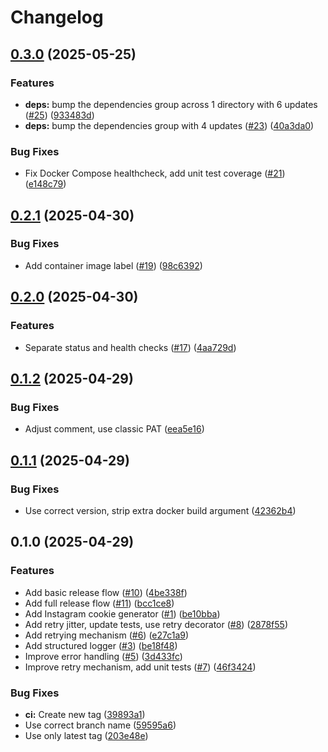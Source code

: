 # Changelog

## [0.3.0](https://github.com/vovinacci/instagram-cookie-generator/compare/v0.2.1...v0.3.0) (2025-05-25)


### Features

* **deps:** bump the dependencies group across 1 directory with 6 updates ([#25](https://github.com/vovinacci/instagram-cookie-generator/issues/25)) ([933483d](https://github.com/vovinacci/instagram-cookie-generator/commit/933483d2d16fdd7c0b80deb47e4ce04d174defed))
* **deps:** bump the dependencies group with 4 updates ([#23](https://github.com/vovinacci/instagram-cookie-generator/issues/23)) ([40a3da0](https://github.com/vovinacci/instagram-cookie-generator/commit/40a3da0cf6180a1f985944843c85728bfc8c9eb5))


### Bug Fixes

* Fix Docker Compose healthcheck, add unit test coverage ([#21](https://github.com/vovinacci/instagram-cookie-generator/issues/21)) ([e148c79](https://github.com/vovinacci/instagram-cookie-generator/commit/e148c793b8c6cb82eeedb61a18cef40e0445ee80))

## [0.2.1](https://github.com/vovinacci/instagram-cookie-generator/compare/v0.2.0...v0.2.1) (2025-04-30)


### Bug Fixes

* Add container image label ([#19](https://github.com/vovinacci/instagram-cookie-generator/issues/19)) ([98c6392](https://github.com/vovinacci/instagram-cookie-generator/commit/98c63925bc111dbec32311c7e9d895739f1b9f34))

## [0.2.0](https://github.com/vovinacci/instagram-cookie-generator/compare/v0.1.2...v0.2.0) (2025-04-30)


### Features

* Separate status and health checks ([#17](https://github.com/vovinacci/instagram-cookie-generator/issues/17)) ([4aa729d](https://github.com/vovinacci/instagram-cookie-generator/commit/4aa729d3e1b8a3e5c6f0b31fde88fce592e339c5))

## [0.1.2](https://github.com/vovinacci/instagram-cookie-generator/compare/v0.1.1...v0.1.2) (2025-04-29)


### Bug Fixes

* Adjust comment, use classic PAT ([eea5e16](https://github.com/vovinacci/instagram-cookie-generator/commit/eea5e16ed5e9c33e04fbcf1cd319dc9b593be410))

## [0.1.1](https://github.com/vovinacci/instagram-cookie-generator/compare/v0.1.0...v0.1.1) (2025-04-29)


### Bug Fixes

* Use correct version, strip extra docker build argument ([42362b4](https://github.com/vovinacci/instagram-cookie-generator/commit/42362b4b4f132c368d583de7e81ed82c302af132))

## 0.1.0 (2025-04-29)


### Features

* Add basic release flow ([#10](https://github.com/vovinacci/instagram-cookie-generator/issues/10)) ([4be338f](https://github.com/vovinacci/instagram-cookie-generator/commit/4be338f3393e6316c5ac4de8c62de8a0ad64fbbf))
* Add full release flow ([#11](https://github.com/vovinacci/instagram-cookie-generator/issues/11)) ([bcc1ce8](https://github.com/vovinacci/instagram-cookie-generator/commit/bcc1ce82961b46e231b0185cb563611fae74700b))
* Add Instagram cookie generator ([#1](https://github.com/vovinacci/instagram-cookie-generator/issues/1)) ([be10bba](https://github.com/vovinacci/instagram-cookie-generator/commit/be10bbaedfec15e395601583b55b015bc2b60e2a))
* Add retry jitter, update tests, use retry decorator ([#8](https://github.com/vovinacci/instagram-cookie-generator/issues/8)) ([2878f55](https://github.com/vovinacci/instagram-cookie-generator/commit/2878f559ab39a9a50c67fab2c9f9ae5ff0c814f4))
* Add retrying mechanism ([#6](https://github.com/vovinacci/instagram-cookie-generator/issues/6)) ([e27c1a9](https://github.com/vovinacci/instagram-cookie-generator/commit/e27c1a9f796a72c5d31c32c5f5012280d3d2540a))
* Add structured logger ([#3](https://github.com/vovinacci/instagram-cookie-generator/issues/3)) ([be18f48](https://github.com/vovinacci/instagram-cookie-generator/commit/be18f48040f5401ee2cf87075f877c3505baf09f))
* Improve error handling ([#5](https://github.com/vovinacci/instagram-cookie-generator/issues/5)) ([3d433fc](https://github.com/vovinacci/instagram-cookie-generator/commit/3d433fc7642d7c3e994900d3f049d8febfbd539e))
* Improve retry mechanism, add unit tests ([#7](https://github.com/vovinacci/instagram-cookie-generator/issues/7)) ([46f3424](https://github.com/vovinacci/instagram-cookie-generator/commit/46f34246d8b8b023c7d9923e72c354668d375108))


### Bug Fixes

* **ci:** Create new tag ([39893a1](https://github.com/vovinacci/instagram-cookie-generator/commit/39893a1a91e64dd3074fdbfeb1ed759b56d40d81))
* Use correct branch name ([59595a6](https://github.com/vovinacci/instagram-cookie-generator/commit/59595a679d8f95e27633f9cd1073bb31241ee538))
* Use only latest tag ([203e48e](https://github.com/vovinacci/instagram-cookie-generator/commit/203e48e230219552683536b469ac98694a94732d))
